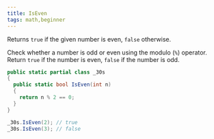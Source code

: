 ```yaml
---
title: IsEven
tags: math,beginner
---
```


Returns `true` if the given number is even, `false` otherwise.

Check whether a number is odd or even using the modulo (`%`) operator. 
Return `true` if the number is even, `false` if the number is odd.

```csharp
public static partial class _30s 
{
  public static bool IsEven(int n) 
  {
    return n % 2 == 0;
  }
}
```

```csharp
_30s.IsEven(2); // true
_30s.IsEven(3); // false
```
